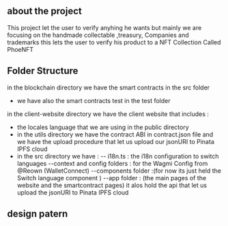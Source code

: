 ## about the project

This project let the user to verify anyhing he wants but mainly we are focusing on the handmade collectable ,treasury, Companies and trademarks
this lets the user to verify his product to a NFT Collection Called PhoeNFT

## Folder Structure

in the blockchain directory we have the smart contracts in the src folder

- we have also the smart contracts test in the test folder

in the client-website directory we have the client website that includes :

- the locales language that we are using in the public directory
- in the utils directory we have the contract ABI in contract.json file and we have the upload procedure that let us upload our
  jsonURI to Pinata IPFS cloud
- in the src directory we have :
  -- i18n.ts : the i18n configuration to switch languages
  --context and config folders : for the Wagmi Config from @Reown (WalletConnect)
  --components folder :(for now its just held the Switch language component )
  --app folder : (the main pages of the website and the smartcontract pages)
  it alos hold the api that let us upload the jsonURI to Pinata IPFS cloud

## design patern
